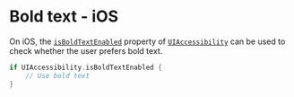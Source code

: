 # Bold text - iOS

On iOS, the [`isBoldTextEnabled`](https://developer.apple.com/documentation/uikit/uiaccessibility/1615156-isboldtextenabled) property of [`UIAccessibility`](https://developer.apple.com/documentation/objectivec/nsobject/uiaccessibility) can be used to check whether the user prefers bold text.

```swift
if UIAccessibility.isBoldTextEnabled {
    // Use bold text
}
```
